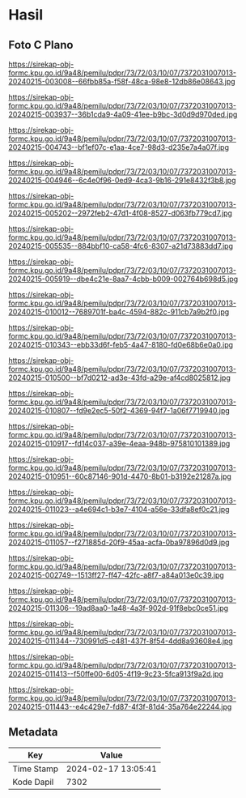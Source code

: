 # Hasil

## Foto C Plano

https://sirekap-obj-formc.kpu.go.id/9a48/pemilu/pdpr/73/72/03/10/07/7372031007013-20240215-003008--66fbb85a-f58f-48ca-98e8-12db86e08643.jpg

https://sirekap-obj-formc.kpu.go.id/9a48/pemilu/pdpr/73/72/03/10/07/7372031007013-20240215-003937--36b1cda9-4a09-41ee-b9bc-3d0d9d970ded.jpg

https://sirekap-obj-formc.kpu.go.id/9a48/pemilu/pdpr/73/72/03/10/07/7372031007013-20240215-004743--bf1ef07c-e1aa-4ce7-98d3-d235e7a4a07f.jpg

https://sirekap-obj-formc.kpu.go.id/9a48/pemilu/pdpr/73/72/03/10/07/7372031007013-20240215-004946--6c4e0f96-0ed9-4ca3-9b16-291e8432f3b8.jpg

https://sirekap-obj-formc.kpu.go.id/9a48/pemilu/pdpr/73/72/03/10/07/7372031007013-20240215-005202--2972feb2-47d1-4f08-8527-d063fb779cd7.jpg

https://sirekap-obj-formc.kpu.go.id/9a48/pemilu/pdpr/73/72/03/10/07/7372031007013-20240215-005535--884bbf10-ca58-4fc6-8307-a21d73883dd7.jpg

https://sirekap-obj-formc.kpu.go.id/9a48/pemilu/pdpr/73/72/03/10/07/7372031007013-20240215-005919--dbe4c21e-8aa7-4cbb-b009-002764b698d5.jpg

https://sirekap-obj-formc.kpu.go.id/9a48/pemilu/pdpr/73/72/03/10/07/7372031007013-20240215-010012--7689701f-ba4c-4594-882c-911cb7a9b2f0.jpg

https://sirekap-obj-formc.kpu.go.id/9a48/pemilu/pdpr/73/72/03/10/07/7372031007013-20240215-010343--ebb33d6f-feb5-4a47-8180-fd0e68b6e0a0.jpg

https://sirekap-obj-formc.kpu.go.id/9a48/pemilu/pdpr/73/72/03/10/07/7372031007013-20240215-010500--bf7d0212-ad3e-43fd-a29e-af4cd8025812.jpg

https://sirekap-obj-formc.kpu.go.id/9a48/pemilu/pdpr/73/72/03/10/07/7372031007013-20240215-010807--fd9e2ec5-50f2-4369-94f7-1a06f7719940.jpg

https://sirekap-obj-formc.kpu.go.id/9a48/pemilu/pdpr/73/72/03/10/07/7372031007013-20240215-010917--fd14c037-a39e-4eaa-948b-975810101389.jpg

https://sirekap-obj-formc.kpu.go.id/9a48/pemilu/pdpr/73/72/03/10/07/7372031007013-20240215-010951--60c87146-901d-4470-8b01-b3192e21287a.jpg

https://sirekap-obj-formc.kpu.go.id/9a48/pemilu/pdpr/73/72/03/10/07/7372031007013-20240215-011023--a4e694c1-b3e7-4104-a56e-33dfa8ef0c21.jpg

https://sirekap-obj-formc.kpu.go.id/9a48/pemilu/pdpr/73/72/03/10/07/7372031007013-20240215-011057--f271885d-20f9-45aa-acfa-0ba97896d0d9.jpg

https://sirekap-obj-formc.kpu.go.id/9a48/pemilu/pdpr/73/72/03/10/07/7372031007013-20240215-002749--1513ff27-ff47-42fc-a8f7-a84a013e0c39.jpg

https://sirekap-obj-formc.kpu.go.id/9a48/pemilu/pdpr/73/72/03/10/07/7372031007013-20240215-011306--19ad8aa0-1a48-4a3f-902d-91f8ebc0ce51.jpg

https://sirekap-obj-formc.kpu.go.id/9a48/pemilu/pdpr/73/72/03/10/07/7372031007013-20240215-011344--730991d5-c481-437f-8f54-4dd8a93608e4.jpg

https://sirekap-obj-formc.kpu.go.id/9a48/pemilu/pdpr/73/72/03/10/07/7372031007013-20240215-011413--f50ffe00-6d05-4f19-9c23-5fca913f9a2d.jpg

https://sirekap-obj-formc.kpu.go.id/9a48/pemilu/pdpr/73/72/03/10/07/7372031007013-20240215-011443--e4c429e7-fd87-4f3f-81d4-35a764e22244.jpg


## Metadata

| Key        | Value               |
| ---------- | ------------------- |
| Time Stamp | 2024-02-17 13:05:41 |
| Kode Dapil | 7302                |



